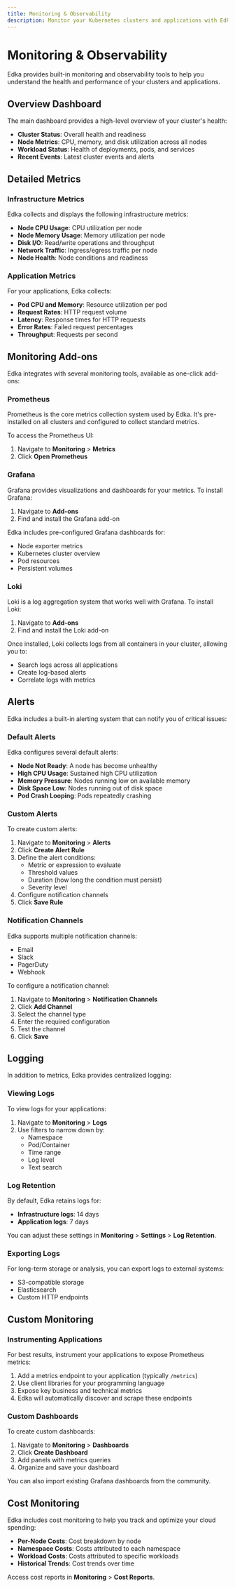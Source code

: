 ```yaml
---
title: Monitoring & Observability
description: Monitor your Kubernetes clusters and applications with Edka
---
```


# Monitoring & Observability

Edka provides built-in monitoring and observability tools to help you understand the health and performance of your clusters and applications.

## Overview Dashboard

The main dashboard provides a high-level overview of your cluster's health:

- **Cluster Status**: Overall health and readiness
- **Node Metrics**: CPU, memory, and disk utilization across all nodes
- **Workload Status**: Health of deployments, pods, and services
- **Recent Events**: Latest cluster events and alerts

## Detailed Metrics

### Infrastructure Metrics

Edka collects and displays the following infrastructure metrics:

- **Node CPU Usage**: CPU utilization per node
- **Node Memory Usage**: Memory utilization per node
- **Disk I/O**: Read/write operations and throughput
- **Network Traffic**: Ingress/egress traffic per node
- **Node Health**: Node conditions and readiness

### Application Metrics

For your applications, Edka collects:

- **Pod CPU and Memory**: Resource utilization per pod
- **Request Rates**: HTTP request volume
- **Latency**: Response times for HTTP requests
- **Error Rates**: Failed request percentages
- **Throughput**: Requests per second

## Monitoring Add-ons

Edka integrates with several monitoring tools, available as one-click add-ons:

### Prometheus

Prometheus is the core metrics collection system used by Edka. It's pre-installed on all clusters and configured to collect standard metrics.

To access the Prometheus UI:

1. Navigate to **Monitoring** > **Metrics**
2. Click **Open Prometheus**

### Grafana

Grafana provides visualizations and dashboards for your metrics. To install Grafana:

1. Navigate to **Add-ons**
2. Find and install the Grafana add-on

Edka includes pre-configured Grafana dashboards for:
- Node exporter metrics
- Kubernetes cluster overview
- Pod resources
- Persistent volumes

### Loki

Loki is a log aggregation system that works well with Grafana. To install Loki:

1. Navigate to **Add-ons**
2. Find and install the Loki add-on

Once installed, Loki collects logs from all containers in your cluster, allowing you to:
- Search logs across all applications
- Create log-based alerts
- Correlate logs with metrics

## Alerts

Edka includes a built-in alerting system that can notify you of critical issues:

### Default Alerts

Edka configures several default alerts:

- **Node Not Ready**: A node has become unhealthy
- **High CPU Usage**: Sustained high CPU utilization
- **Memory Pressure**: Nodes running low on available memory
- **Disk Space Low**: Nodes running out of disk space
- **Pod Crash Looping**: Pods repeatedly crashing

### Custom Alerts

To create custom alerts:

1. Navigate to **Monitoring** > **Alerts**
2. Click **Create Alert Rule**
3. Define the alert conditions:
   - Metric or expression to evaluate
   - Threshold values
   - Duration (how long the condition must persist)
   - Severity level
4. Configure notification channels
5. Click **Save Rule**

### Notification Channels

Edka supports multiple notification channels:

- Email
- Slack
- PagerDuty
- Webhook

To configure a notification channel:

1. Navigate to **Monitoring** > **Notification Channels**
2. Click **Add Channel**
3. Select the channel type
4. Enter the required configuration
5. Test the channel
6. Click **Save**

## Logging

In addition to metrics, Edka provides centralized logging:

### Viewing Logs

To view logs for your applications:

1. Navigate to **Monitoring** > **Logs**
2. Use filters to narrow down by:
   - Namespace
   - Pod/Container
   - Time range
   - Log level
   - Text search

### Log Retention

By default, Edka retains logs for:

- **Infrastructure logs**: 14 days
- **Application logs**: 7 days

You can adjust these settings in **Monitoring** > **Settings** > **Log Retention**.

### Exporting Logs

For long-term storage or analysis, you can export logs to external systems:

- S3-compatible storage
- Elasticsearch
- Custom HTTP endpoints

## Custom Monitoring

### Instrumenting Applications

For best results, instrument your applications to expose Prometheus metrics:

1. Add a metrics endpoint to your application (typically `/metrics`)
2. Use client libraries for your programming language
3. Expose key business and technical metrics
4. Edka will automatically discover and scrape these endpoints

### Custom Dashboards

To create custom dashboards:

1. Navigate to **Monitoring** > **Dashboards**
2. Click **Create Dashboard**
3. Add panels with metrics queries
4. Organize and save your dashboard

You can also import existing Grafana dashboards from the community.

## Cost Monitoring

Edka includes cost monitoring to help you track and optimize your cloud spending:

- **Per-Node Costs**: Cost breakdown by node
- **Namespace Costs**: Costs attributed to each namespace
- **Workload Costs**: Costs attributed to specific workloads
- **Historical Trends**: Cost trends over time

Access cost reports in **Monitoring** > **Cost Reports**. 